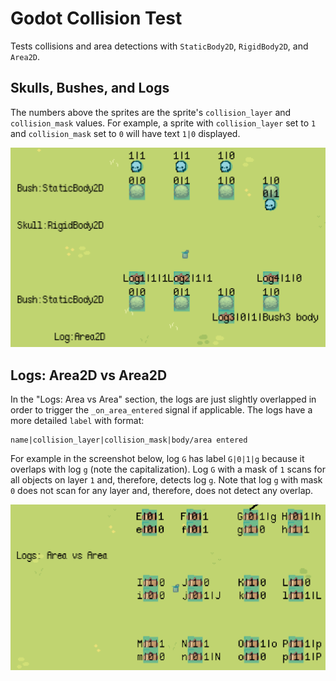 # Godot Collision Test

Tests collisions and area detections with `StaticBody2D`, `RigidBody2D`, and `Area2D`.

## Skulls, Bushes, and Logs

The numbers above the sprites are the sprite's `collision_layer` and `collision_mask` values. For example, a sprite with `collision_layer` set to `1` and `collision_mask` set to `0` will have text `1|0` displayed.

![screenshot](screenshot.png)

## Logs: Area2D vs Area2D

In the "Logs: Area vs Area" section, the logs are just slightly overlapped in order to trigger the `_on_area_entered` signal if applicable. The logs have a more detailed `label` with format: 

```
name|collision_layer|collision_mask|body/area entered
```

For example in the screenshot below, log `G` has label `G|0|1|g` because it overlaps with log `g` (note the capitalization). Log `G` with a mask of `1` scans for all objects on layer `1` and, therefore, detects log `g`. Note that log `g` with mask `0` does not scan for any layer and, therefore, does not detect any overlap.

![screenshot2](screenshot2.png)
